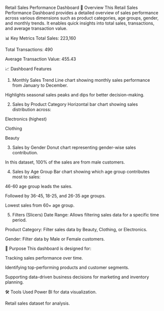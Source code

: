 Retail Sales Performance Dashboard
📌 Overview
This Retail Sales Performance Dashboard provides a detailed overview of sales performance across various dimensions such as product categories, age groups, gender, and monthly trends. It enables quick insights into total sales, transactions, and average transaction value.

📊 Key Metrics
Total Sales: 223,160

Total Transactions: 490

Average Transaction Value: 455.43

📈 Dashboard Features
1. Monthly Sales Trend
Line chart showing monthly sales performance from January to December.

Highlights seasonal sales peaks and dips for better decision-making.

2. Sales by Product Category
Horizontal bar chart showing sales distribution across:

Electronics (highest)

Clothing

Beauty

3. Sales by Gender
Donut chart representing gender-wise sales contribution.

In this dataset, 100% of the sales are from male customers.

4. Sales by Age Group
Bar chart showing which age group contributes most to sales:

46-60 age group leads the sales.

Followed by 36-45, 18-25, and 26-35 age groups.

Lowest sales from 60+ age group.

5. Filters (Slicers)
Date Range: Allows filtering sales data for a specific time period.

Product Category: Filter sales data by Beauty, Clothing, or Electronics.

Gender: Filter data by Male or Female customers.

🎯 Purpose
This dashboard is designed for:

Tracking sales performance over time.

Identifying top-performing products and customer segments.

Supporting data-driven business decisions for marketing and inventory planning.

🛠 Tools Used
Power BI for data visualization.

Retail sales dataset for analysis.
